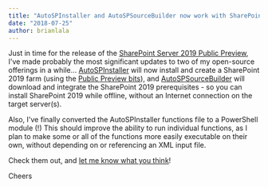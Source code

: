 ```yaml
---
title: "AutoSPInstaller and AutoSPSourceBuilder now work with SharePoint Server 2019"
date: "2018-07-25"
author: brianlala
---
```


Just in time for the release of the [SharePoint Server 2019 Public Preview](https://techcommunity.microsoft.com/t5/Microsoft-SharePoint-Blog/Announcing-Availability-of-SharePoint-Server-2019-Preview/ba-p/214427), I've made probably the most significant updates to two of my open-source offerings in a while... [AutoSPInstaller](https://github.com/brianlala/AutoSPInstaller) will now install and create a SharePoint 2019 farm (using the [Public Preview bits](https://go.microsoft.com/fwlink/?LinkId=2006095)), and [AutoSPSourceBuilder](https://github.com/brianlala/AutoSPSourceBuilder) will download and integrate the SharePoint 2019 prerequisites - so you can install SharePoint 2019 while offline, without an Internet connection on the target server(s).

Also, I've finally converted the AutoSPInstaller functions file to a PowerShell module (!) This should improve the ability to run individual functions, as I plan to make some or all of the functions more easily executable on their own, without depending on or referencing an XML input file.

Check them out, and [let me know what you think](https://twitter.com/brianlala)!

Cheers
